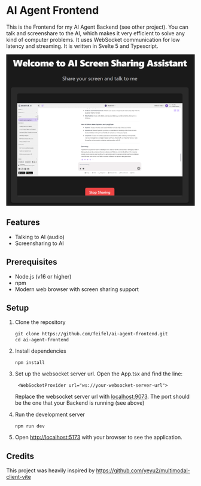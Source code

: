 # AI Agent Frontend

This is the Frontend for my AI Agent Backend (see other project). You can talk and screenshare to the AI, which makes it very efficient to solve any kind of computer problems. It uses WebSocket communication for low latency and streaming. It is written in Svelte 5 and Typescript.

![AI Agent Frontend Screenshot](Screenshot.png)

## Features

- Talking to AI (audio)
- Screensharing to AI 

## Prerequisites

- Node.js (v16 or higher)
- npm
- Modern web browser with screen sharing support

## Setup
1. Clone the repository
    
    ```
    git clone https://github.com/feifel/ai-agent-frontend.git
    cd ai-agent-frontend
    ```    
2. Install dependencies    
    ```
    npm install
    ```    
3. Set up the websocket server url. Open the App.tsx and find the line:    
    ```
     <WebSocketProvider url="ws://your-websocket-server-url">
    ```    
    Replace the websocket server url with [localhost:9073](http://localhost:9073). The port should be the one that your  Backend is running (see above)
    
4. Run the development server    
    ```
    npm run dev
    ```    
5. Open [http://localhost:5173](http://localhost:5173/) with your browser to see the application.

## Credits
This project was heavily inspired by https://github.com/yeyu2/multimodal-client-vite